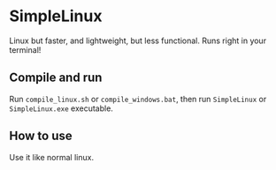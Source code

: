 # SimpleLinux
Linux but faster, and lightweight, but less functional. Runs right in your terminal!

## Compile and run
Run `compile_linux.sh` or `compile_windows.bat`, then run `SimpleLinux` or `SimpleLinux.exe` executable.

## How to use
Use it like normal linux.
